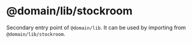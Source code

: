 # @domain/lib/stockroom

Secondary entry point of `@domain/lib`. It can be used by importing from `@domain/lib/stockroom`.
